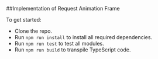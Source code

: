 ##Implementation of Request Animation Frame

To get started:
- Clone the repo.
- Run `npm run install` to install all required dependencies.
- Run `npm run test` to test all modules.
- Run `npm run build` to transpile TypeScript code. 


